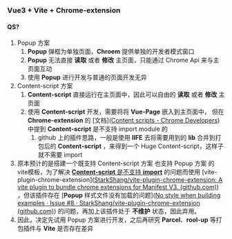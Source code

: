 ### Vue3 + Vite + Chrome-extension

#### **QS?**

1. Popup 方案
   1. **Popup** 弹框为单独页面，**Chroem** 提供单独的开发者模式窗口
   2. **Popup** 无法直接 **读取** 或者 **修改** 主页面，只能通过 Chrome Api 来与主页面互动
   3. 使用 **Popup** 进行开发与普通的页面开发无异
2. Content-script 方案
   1. **Content-script** 直接运行在主页面中，因此可以自由的 **读取** 或者 **修改** 主页面
   2. 使用 **Content-script** 开发，需要将将 **Vue-Page** 嵌入到主页面中， 但在 **Chrome-extension** 的 [文档]([Content scripts - Chrome Developers](https://developer.chrome.com/docs/extensions/mv3/content_scripts/)) 中提到 **Content-script**  是不支持 import module 的
      1. github 上的插件思路，一般是使用 **IIFE** 去将需要用到的 **lib** 合并到打包后的 **Content-script** ，来得到一个 Huge Content-script，这样子就不需要 import 
3. 原本预计的是搭建一个既支持 Content-script 方案 也支持 Popup 方案 的 vite模板，为了解决 [**Content-script**  是不支持 **import**](https://stackoverflow.com/a/48121629) 的问题而使用 [vite-plugin-chrome-extension]([StarkShang/vite-plugin-chrome-extension: A vite plugin to bundle chrome extensions for Manifest V3. (github.com)](https://github.com/StarkShang/vite-plugin-chrome-extension)) ，但该插件存在 [**Popup** 样式文件没有加载的问题]([No style when building examples · Issue #8 · StarkShang/vite-plugin-chrome-extension (github.com)](https://github.com/StarkShang/vite-plugin-chrome-extension/issues/8)) 的问题，再加上该插件处于 **不维护** 状态，因此弃用。
4.  因此，决定先试用 Popup 方案进行开发，之后再研究 **Parcel**、**rool-up** 等打包插件与 **Vite** 是否存在差异


